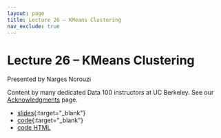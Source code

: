 ```yaml
---
layout: page
title: Lecture 26 – KMeans Clustering
nav_exclude: true
---
```


# Lecture 26 – KMeans Clustering

Presented by Narges Norouzi

Content by many dedicated Data 100 instructors at UC Berkeley. See our [Acknowledgments](../../acks) page.

- [slides](https://docs.google.com/presentation/d/1gEMpDZvXgdBLFD1saNUcYLI1OcAZ61jWw2A_vhFh97w/edit?usp=sharing){:target="_blank"}
- [code](https://data100.datahub.berkeley.edu/hub/user-redirect/git-pull?repo=https%3A%2F%2Fgithub.com%2FDS-100%2Fsp24-student&urlpath=lab%2Ftree%2Fsp24-student%2Flecture%2Flec26%2Flec26.ipynb&branch=main){:target="_blank"}
- [code HTML](../../resources/assets/lectures/lec26/lec26.html)